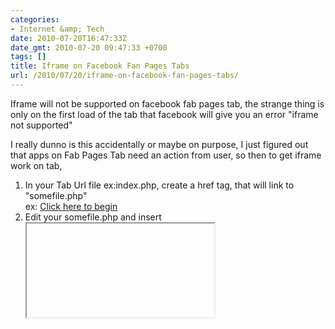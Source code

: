 ```yaml
---
categories:
- Internet &amp; Tech
date: 2010-07-20T16:47:33Z
date_gmt: 2010-07-20 09:47:33 +0700
tags: []
title: Iframe on Facebook Fan Pages Tabs
url: /2010/07/20/iframe-on-facebook-fan-pages-tabs/
---
```


Iframe will not be supported on facebook fab pages tab, the strange thing is only on the first load of the tab that facebook will give you an error "iframe not supported"

I really dunno is this accidentally or maybe on purpose, I just figured out that apps on Fab Pages Tab need an action from user, so then to get iframe work on tab,

1. In your Tab Url file ex:index.php, create a href tag, that will link to "somefile.php"  
 ex: <a href="somefile.php">Click here to begin</a>
2. Edit your somefile.php and insert <iframe> tag or <fb:iframe/> tag  
 ex: <fb:iframe src="" width="" height="" />
3. You might want to make a dummy loading image, just to attract user to click the image  
 ex: <img src="url to loading image" /><Br/><a href="somefile.php">Click here to begin</a>

There are another way that use fbsj as shown in this article,  
 http://jesperastrom.com/facebook/2-simple-hacks-to-create-an-iframe-on-a-facebook-fan-page-tab/  
 The script from the article look like this,

 
    <pre lang="html">
    <a onClick="outside_location.setInnerFBML(location_two);" style="cursor: pointer;">
    Click here to launch game.</p> <p><div id="outside_location">
    <img src='[Enter a url to an image here]' /><br /> <fb:iframe width="760" height="760" frameborder="0" src="http://www.facebook.com/MotherStore" /> </div>
    </a></p> <p>
    <fb:js-string var="location_two">
    <fb:iframe width="[With of iFrame]" height="[Height of iFrame]" style='margin-top: -50px; margin-left: -40px; margin-bottom: -40px; margin-right: -50px;' frameborder='0' src='[Enter the source of the iFrame here]' scrolling='no' />
    </fb:js-string>
    </p>
    <p>
    <script type="text/javascript" charset="utf-8">
    var outside_location = document.getElementById('outside_location');